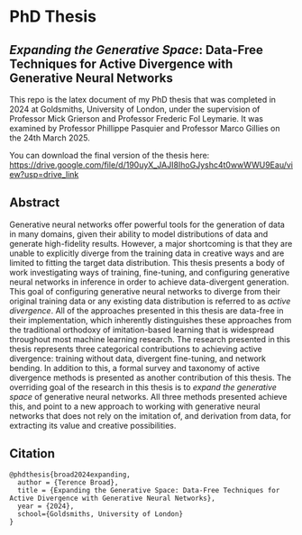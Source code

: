 # PhD Thesis
## *Expanding the Generative Space*: Data-Free Techniques for Active Divergence with Generative Neural Networks

This repo is the latex document of my PhD thesis that was completed in 2024 at Goldsmiths, University of London, under the supervision of Professor Mick Grierson and Professor Frederic Fol Leymarie. It was examined by Professor Phillippe Pasquier and Professor Marco Gillies on the 24th March 2025.

You can download the final version of the thesis here: https://drive.google.com/file/d/190uyX_JAJI8IhoGJyshc4t0wwWWU9Eau/view?usp=drive_link

## Abstract 


Generative neural networks offer powerful tools for the generation of data in many domains, given their ability to model distributions of data and generate high-fidelity results. However, a major shortcoming is that they are unable to explicitly diverge from the training data in creative ways and are limited to fitting the target data distribution. This thesis presents a body of work investigating ways of training, fine-tuning, and configuring generative neural networks in inference in order to achieve data-divergent generation. This goal of configuring generative neural networks to diverge from their original training data or any existing data distribution is referred to as *active divergence*. All of the approaches presented in this thesis are data-free in their implementation, which inherently distinguishes these approaches from the traditional orthodoxy of imitation-based learning that is widespread throughout most machine learning research. The research presented in this thesis represents three categorical contributions to achieving active divergence: training without data, divergent fine-tuning, and network bending. In addition to this, a formal survey and taxonomy of active divergence methods is presented as another contribution of this thesis. The overriding goal of the research in this thesis is to *expand the generative space* of generative neural networks. All three methods presented achieve this, and point to a new approach to working with generative neural networks that does not rely on the imitation of, and derivation from data, for extracting its value and creative possibilities.


## Citation

```
@phdthesis{broad2024expanding,
  author = {Terence Broad},
  title = {Expanding the Generative Space: Data-Free Techniques for Active Divergence with Generative Neural Networks},
  year = {2024},
  school={Goldsmiths, University of London}
}
```
